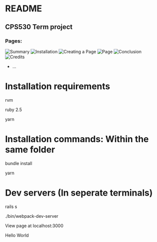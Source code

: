 # README
## CPS530 Term project
### Pages:
![Summary](https://i.imgur.com/qkUE0V0.png)
![Installation](https://i.imgur.com/Jf1ttaL.png)
![Creating a Page](https://i.imgur.com/WZQUvcx.png)
![Page](https://i.imgur.com/SeWw1pv.png)
![Conclusion](https://i.imgur.com/dBdk6YT.png)
![Credits](https://i.imgur.com/C81jgtw.png)

* ...

# Installation requirements
rvm

ruby 2.5

yarn

# Installation commands: Within the same folder
bundle install

yarn

# Dev servers (In seperate terminals)
rails s

./bin/webpack-dev-server
 
View page at localhost:3000

Hello World
